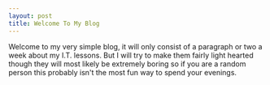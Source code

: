 ```yaml
---
layout: post
title: Welcome To My Blog
---
```


Welcome to my very simple blog, it will only consist of a paragraph or two a week about my I.T. lessons. But I will try to make them fairly light hearted though they will most likely be extremely boring so if you are a random person this probably isn't the most fun way to spend your evenings.
